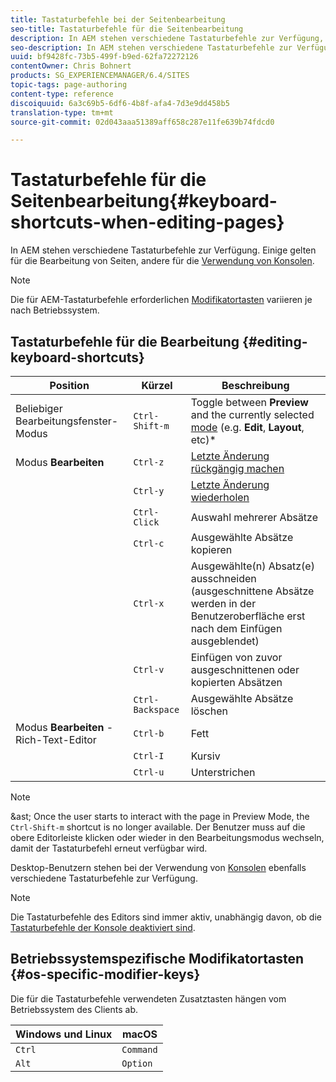 ```yaml
---
title: Tastaturbefehle bei der Seitenbearbeitung
seo-title: Tastaturbefehle für die Seitenbearbeitung
description: In AEM stehen verschiedene Tastaturbefehle zur Verfügung, darunter auch für die Bearbeitung von Seiten
seo-description: In AEM stehen verschiedene Tastaturbefehle zur Verfügung, darunter auch für die Bearbeitung von Seiten
uuid: bf9428fc-73b5-499f-b9ed-62fa72272126
contentOwner: Chris Bohnert
products: SG_EXPERIENCEMANAGER/6.4/SITES
topic-tags: page-authoring
content-type: reference
discoiquuid: 6a3c69b5-6df6-4b8f-afa4-7d3e9dd458b5
translation-type: tm+mt
source-git-commit: 02d043aaa51389aff658c287e11fe639b74fdcd0

---
```



# Tastaturbefehle für die Seitenbearbeitung{#keyboard-shortcuts-when-editing-pages}

In AEM stehen verschiedene Tastaturbefehle zur Verfügung. Einige gelten für die Bearbeitung von Seiten, andere für die [Verwendung von Konsolen](/help/sites-authoring/keyboard-shortcuts.md).

>[!NOTE]
>
>Die für AEM-Tastaturbefehle erforderlichen [Modifikatortasten](/help/sites-authoring/page-authoring-keyboard-shortcuts.md#os-specific-modifier-keys) variieren je nach Betriebssystem.

## Tastaturbefehle für die Bearbeitung {#editing-keyboard-shortcuts}

| Position | Kürzel | Beschreibung |
|---|---|---|
| Beliebiger Bearbeitungsfenster-Modus | `Ctrl-Shift-m` | Toggle between **Preview** and the currently selected [mode](/help/sites-authoring/author-environment-tools.md#page-modes)</a> (e.g. **Edit**, **Layout**, etc)* |
| Modus **Bearbeiten** | `Ctrl-z` | [Letzte Änderung rückgängig machen](/help/sites-authoring/editing-content.md#undoing-and-redoing-page-edits) |
|  | `Ctrl-y` | [Letzte Änderung wiederholen](/help/sites-authoring/editing-content.md#undoing-and-redoing-page-edits) |
|  | `Ctrl-Click` | Auswahl mehrerer Absätze |
|  | `Ctrl-c` | Ausgewählte Absätze kopieren |
|  | `Ctrl-x` | Ausgewählte(n) Absatz(e) ausschneiden (ausgeschnittene Absätze werden in der Benutzeroberfläche erst nach dem Einfügen ausgeblendet) |
|  | `Ctrl-v` | Einfügen von zuvor ausgeschnittenen oder kopierten Absätzen |
|  | `Ctrl-Backspace` | Ausgewählte Absätze löschen |
| Modus **Bearbeiten** - Rich-Text-Editor | `Ctrl-b` | Fett |
|  | `Ctrl-I` | Kursiv |
|  | `Ctrl-u` | Unterstrichen |

>[!NOTE]
>
>&amp;ast; Once the user starts to interact with the page in Preview Mode, the `Ctrl-Shift-m` shortcut is no longer available. Der Benutzer muss auf die obere Editorleiste klicken oder wieder in den Bearbeitungsmodus wechseln, damit der Tastaturbefehl erneut verfügbar wird.

Desktop-Benutzern stehen bei der Verwendung von [Konsolen](/help/sites-authoring/keyboard-shortcuts.md) ebenfalls verschiedene Tastaturbefehle zur Verfügung.

>[!NOTE]
>
>Die Tastaturbefehle des Editors sind immer aktiv, unabhängig davon, ob die [Tastaturbefehle der Konsole deaktiviert sind](/help/sites-authoring/keyboard-shortcuts.md#deactivating-keyboard-shortcuts).

## Betriebssystemspezifische Modifikatortasten {#os-specific-modifier-keys}

Die für die Tastaturbefehle verwendeten Zusatztasten hängen vom Betriebssystem des Clients ab.

| Windows und Linux | macOS |
|---|---|
| `Ctrl` | `Command` |
| `Alt` | `Option` |
